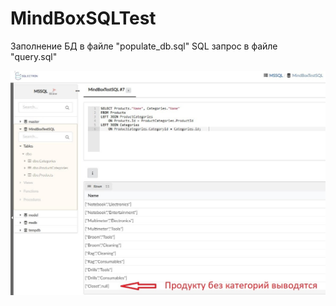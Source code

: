 # MindBoxSQLTest
Заполнение БД в файле "populate_db.sql"
SQL запрос в файле "query.sql"

![Иллюстрация к проекту](https://github.com/4Roman/MindBoxSQLTest/blob/d6e156aec5b0c93a11fd567aa9c286ccc226fa0d/BdWithSQLquery.jpg)
